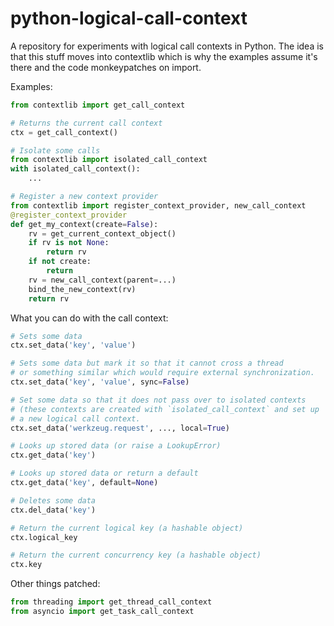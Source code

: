 # python-logical-call-context

A repository for experiments with logical call contexts in Python.
The idea is that this stuff moves into contextlib which is why the
examples assume it's there and the code monkeypatches on import.

Examples:

```python
from contextlib import get_call_context

# Returns the current call context
ctx = get_call_context()

# Isolate some calls
from contextlib import isolated_call_context
with isolated_call_context():
    ...

# Register a new context provider
from contextlib import register_context_provider, new_call_context
@register_context_provider
def get_my_context(create=False):
    rv = get_current_context_object()
    if rv is not None:
        return rv
    if not create:
        return
    rv = new_call_context(parent=...)
    bind_the_new_context(rv)
    return rv
```

What you can do with the call context:

```python
# Sets some data
ctx.set_data('key', 'value')

# Sets some data but mark it so that it cannot cross a thread
# or something similar which would require external synchronization.
ctx.set_data('key', 'value', sync=False)

# Set some data so that it does not pass over to isolated contexts
# (these contexts are created with `isolated_call_context` and set up
# a new logical call context.
ctx.set_data('werkzeug.request', ..., local=True)

# Looks up stored data (or raise a LookupError)
ctx.get_data('key')

# Looks up stored data or return a default
ctx.get_data('key', default=None)

# Deletes some data
ctx.del_data('key')

# Return the current logical key (a hashable object)
ctx.logical_key

# Return the current concurrency key (a hashable object)
ctx.key
```

Other things patched:

```python
from threading import get_thread_call_context
from asyncio import get_task_call_context
```
